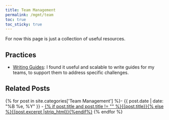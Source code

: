 ```yaml
---
title: Team Management
permalink: /mgmt/team
toc: true
toc_sticky: true
---
```


<!-- This page is a WIP -->

For now this page is just a collection of useful resources.

## Practices

- [Writing Guides](/writing-guides): I found it useful and scalable to write guides for my teams, to support them to address specific challenges.

## Related Posts

{% for post in site.categories['Team Management'] %}- {{ post.date | date: "%B %e, %Y" }} - <a href="{{ site.baseurl }}{{ post.url }}">{% if post.title and post.title != "" %}{{post.title}}{% else %}{{post.excerpt |strip_html}}{%endif%}</a>
{% endfor %}